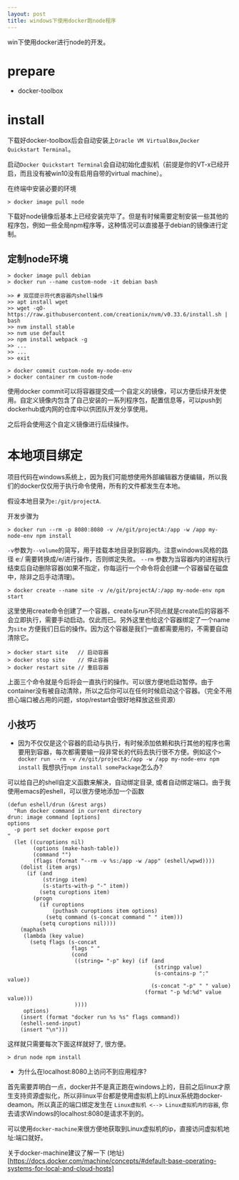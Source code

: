 ```yaml
---
layout: post
title: windows下使用docker跑node程序
---
```


win下使用docker进行node的开发。

# prepare

* docker-toolbox

# install

下载好docker-toolbox后会自动安装上`Oracle VM VirtualBox`,`Docker Quickstart Terminal`。

启动`Docker Quickstart Terminal`会自动初始化虚拟机（前提是你的VT-x已经开启，而且没有被win10没有启用自带的virtual machine）。

在终端中安装必要的环境

```(shell)
> docker image pull node
```

下载好node镜像后基本上已经安装完毕了。但是有时候需要定制安装一些其他的程序包，例如一些全局npm程序等，这种情况可以直接基于debian的镜像进行定制。

## 定制node环境

```(shell)
> docker image pull debian
> docker run --name custom-node -it debian bash

>> # 双层提示符代表容器内shell操作
>> apt install wget
>> wget -qO- https://raw.githubusercontent.com/creationix/nvm/v0.33.6/install.sh | bash
>> nvm install stable
>> nvm use default
>> npm install webpack -g
>> ...
>> ...
>> exit

> docker commit custom-node my-node-env
> docker container rm custom-node
```

使用docker commit可以将容器提交成一个自定义的镜像，可以方便后续开发使用。自定义镜像内包含了自己安装的一系列程序包，配置信息等，可以push到dockerhub或内网的仓库中以供团队开发分享使用。


之后将会使用这个自定义镜像进行后续操作。

# 本地项目绑定

项目代码在windows系统上，因为我们可能想使用外部编辑器方便编辑，所以我们的docker仅仅用于执行命令使用，所有的文件都发生在本地。

假设本地目录为`e:/git/projectA`.

开发步骤为

```(shell)
> docker run --rm -p 8080:8080 -v /e/git/projectA:/app -w /app my-node-env npm install
```

`-v`参数为`--volume`的简写，用于挂载本地目录到容器内。注意windows风格的路径 e:/ 需要转换成/e/进行操作，否则绑定失败。
`--rm` 参数为当容器内的进程执行结束后自动删除容器(如果不指定，你每运行一个命令将会创建一个容器留在磁盘中，除非之后手动清理)。

```(shell)
> docker create --name site -v /e/git/projectA/:/app my-node-env npm start
```

这里使用create命令创建了一个容器，create与run不同点就是create后的容器不会立即执行，需要手动启动。仅此而已。另外这里也给这个容器绑定了一个name为`site` 方便我们日后的操作。因为这个容器是我们一直都需要用的，不需要自动清除它。

```(shell)
> docker start site   // 启动容器
> docker stop site    // 停止容器
> docker restart site // 重启容器
```

上面三个命令就是今后将会一直执行的操作。可以很方便地启动暂停。由于container没有被自动清除，所以之后你可以在任何时候启动这个容器。（完全不用担心端口被占用的问题，stop/restart会很好地释放这些资源）


## 小技巧

* 因为不仅仅是这个容器的启动与执行，有时候添加依赖和执行其他的程序也需要用到容器，每次都需要输一段非常长的代码去执行很不方便。例如这个`> docker run --rm -v /e/git/projectA:/app -w /app my-node-env npm install` 我想执行`npm install somePackage`怎么办?

可以给自己的shell自定义函数来解决，自动绑定目录, 或者自动绑定端口。由于我使用emacs的eshell，可以很方便地添加一个函数

```(lisp)
(defun eshell/drun (&rest args)
  "Run docker command in current directory
drun: image command [options]
options
  -p port set docker expose port
"
  (let ((curoptions nil)
        (options (make-hash-table))
        (command "")
        (flags (format "--rm -v %s:/app -w /app" (eshell/wpwd))))
    (dolist (item args)
      (if (and
           (stringp item)
           (s-starts-with-p "-" item))
          (setq curoptions item)
        (progn
          (if curoptions
              (puthash curoptions item options)
            (setq command (s-concat command " " item)))
          (setq curoptions nil))))
    (maphash
     (lambda (key value)
       (setq flags (s-concat
                    flags " "
                    (cond
                     ((string= "-p" key) (if (and
                                              (stringp value)
                                              (s-contains-p ":" value))
                                             (s-concat "-p" " " value)
                                           (format "-p %d:%d" value value)))
                     ))))
     options)
    (insert (format "docker run %s %s" flags command))
    (eshell-send-input)
    (insert "\n")))
```

这样就只需要每次下面这样就好了, 很方便。
```
> drun node npm install
```


* 为什么在localhost:8080上访问不到应用程序?

首先需要弄明白一点，docker并不是真正跑在windows上的，目前之后linux才原生支持资源虚拟化，所以非linux平台都是使用虚拟机上的Linux系统跑docker-deamon。所以真正的端口绑定发生在 `Linux虚拟机 <--> Linux虚拟机内的容器`, 你去请求Windows的localhost:8080是请求不到的。

可以使用`docker-machine`来很方便地获取到Linux虚拟机的ip，直接访问虚拟机地址:端口就好。

关于docker-machine建议了解一下 (地址)[https://docs.docker.com/machine/concepts/#default-base-operating-systems-for-local-and-cloud-hosts]
